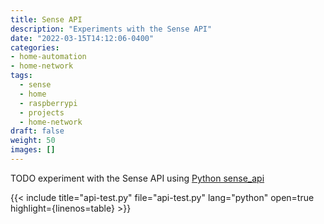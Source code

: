 ```yaml
---
title: Sense API
description: "Experiments with the Sense API"
date: "2022-03-15T14:12:06-0400"
categories:
- home-automation
- home-network
tags:
  - sense
  - home
  - raspberrypi
  - projects
  - home-network
draft: false
weight: 50
images: []
---
```


TODO experiment with the Sense API using [Python sense_api](https://pypi.org/project/sense-energy/)

{{< include title="api-test.py" file="api-test.py" lang="python" open=true highlight={linenos=table} >}}
